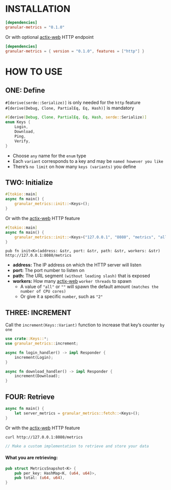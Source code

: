 # INSTALLATION
```toml
[dependencies]
granular-metrics = "0.1.0"
```
Or with optional [actix-web](https://crates.io/crates/actix-web) HTTP endpoint
```toml
[dependencies]
granular-metrics = { version = "0.1.0", features = ["http"] }
```
# HOW TO USE
## ONE: Define 
`#[derive(serde::Serialize)]` is only needed for the `http` feature                             
`#[derive(Debug, Clone, PartialEq, Eq, Hash)]` is mandatory
```rust
#[derive(Debug, Clone, PartialEq, Eq, Hash, serde::Serialize)]
enum Keys {
    Login,
    Download,
    Ping,
    Verify,
}
```
- Choose `any` name for the `enum` type
- Each `variant` corresponds to a key and may be `named however you like`
- There’s `no limit` on how many `keys (variants)` you define
## TWO: Initialize
```rust
#[tokio::main]
async fn main() {
    granular_metrics::init::<Keys>();
}
```
Or with the [actix-web](https://crates.io/crates/actix-web) HTTP feature
```rust
#[tokio::main]
async fn main() {
    granular_metrics::init::<Keys>("127.0.0.1", "8080", "metrics", "all");
}
```
`pub fn init<K>(address: &str, port: &str, path: &str, workers: &str)`             
`http://127.0.0.1:8080/metrics`
- **address:** The IP address on which the HTTP server will listen
- **port:** The port number to listen on
- **path:** The URL segment `(without leading slash)` that is exposed
- **workers:** How many [actix-web](https://crates.io/crates/actix-web) `worker threads` to spawn
    - A value of `"all"` or `""` will spawn the default amount `(matches the number of CPU cores)`
    - Or give it a specific `number`, such as `"2"`
## THREE: INCREMENT
Call the `increment(Keys::Variant)` function to increase that key’s counter `by one`     
```rust
use crate::Keys::*;
use granular_metrics::increment;

async fn login_handler() -> impl Responder {
    increment(Login);
}

async fn download_handler() -> impl Responder {
    increment(Download);
}
```
## FOUR: Retrieve
```rust
async fn main() {
    let server_metrics = granular_metrics::fetch::<Keys>();
}
```
Or with the [actix-web](https://crates.io/crates/actix-web) HTTP feature
```
curl http://127.0.0.1:8080/metrics
```
```rust
// Make a custom implementation to retrieve and store your data
```
#### What you are retrieving:
```rust
pub struct MetricsSnapshot<K> {
    pub per_key: HashMap<K, (u64, u64)>,
    pub total: (u64, u64),
}
```


























